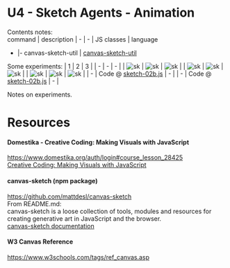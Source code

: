# U4 - Sketch Agents - Animation
Contents notes:  
command | description
| - | - |
JS classes | language
- |- 
canvas-sketch-util | [canvas-sketch-util](https://github.com/mattdesl/canvas-sketch-util)  
    
  
Some experiments:
| 1 | 2 | 3 | 
| - | - | - | 
| ![sk]() | ![sk]() | ![sk]() | 
| ![sk]() | ![sk]() | ![sk]() |
| ![sk]() | ![sk]() | ![sk]() |
| - | Code @ [sketch-02b.js]() | - | 
| - | Code @ [sketch-02b.js]() | - | 
  
Notes on experiments.
  
  
  
# Resources
#### Domestika - Creative Coding: Making Visuals with JavaScript
https://www.domestika.org/auth/login#course_lesson_28425  
[Creative Coding: Making Visuals with JavaScript](https://www.domestika.org/auth/login#course_lesson_28425)
  
#### canvas-sketch (npm package)
https://github.com/mattdesl/canvas-sketch  
From README.md:  
canvas-sketch is a loose collection of tools, modules and resources for creating generative art in JavaScript and the browser.  
[canvas-sketch documentation](https://github.com/mattdesl/canvas-sketch/blob/master/docs/README.md)  

#### W3 Canvas Reference
https://www.w3schools.com/tags/ref_canvas.asp

